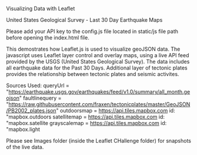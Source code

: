 Visualizing Data with Leaflet

United States Geological Survey - Last 30 Day Earthquake Maps

Please add your API key to the config.js file located in static/js file path before opening the index.html file.

This demostrates how Leaflet.js is used to visualize geoJSON data. The javascript uses Leaflet layer control and overlay maps, using a live API feed provided by the USGS (United States Geological Survey). The data includes all earthquake data for the Past 30 Days. Additional layer of tectonic plates provides the relationship between tectonic plates and seismic activites.

Sources Used:
queryUrl = "https://earthquake.usgs.gov/earthquakes/feed/v1.0/summary/all_month.geojson" 
faultlinequery = "https://raw.githubusercontent.com/fraxen/tectonicplates/master/GeoJSON/PB2002_plates.json" 
outdoorsmap = https://api.tiles.mapbox.com id: "mapbox.outdoors 
satellitemap = https://api.tiles.mapbox.com id: "mapbox.satellite 
grayscalemap = https://api.tiles.mapbox.com id: "mapbox.light 

Please see Images folder (inside the Leaflet CHallenge folder) for snapshots of the live data.

